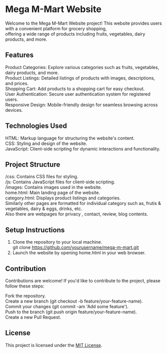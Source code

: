 # Mega M-Mart Website  

Welcome to the Mega M-Mart Website project! This website provides users with a convenient platform for grocery shopping,  
offering a wide range of products including fruits, vegetables, dairy products, and more.

## Features

Product Categories: Explore various categories such as fruits, vegetables, dairy products, and more.  
Product Listings: Detailed listings of products with images, descriptions, and prices.  
Shopping Cart: Add products to a shopping cart for easy checkout.  
User Authentication: Secure user authentication system for registered users.  
Responsive Design: Mobile-friendly design for seamless browsing across devices.  

## Technologies Used  

HTML: Markup language for structuring the website's content.  
CSS: Styling and design of the website.  
JavaScript: Client-side scripting for dynamic interactions and functionality.  

## Project Structure  

/css: Contains CSS files for styling.  
/js: Contains JavaScript files for client-side scripting.  
/images: Contains images used in the website.  
home.html: Main landing page of the website.  
category.html: Displays product listings and categories.  
Similarly other pages are formatted for individual category such as, frutis & vegetables, dairy & eggs, drinks, etc.  
Also there are webpages for privacy , contact, review, blog contents.  


## Setup Instructions

1. Clone the repository to your local machine.  
    git clone https://github.com/yourusername/mega-m-mart.git
2. Launch the website by opening home.html in your web browser.
 
## Contribution

Contributions are welcome! If you'd like to contribute to the project, please follow these steps:  

Fork the repository.  
Create a new branch (git checkout -b feature/your-feature-name).  
Commit your changes (git commit -am 'Add some feature').  
Push to the branch (git push origin feature/your-feature-name).  
Create a new Pull Request.  

## License


This project is licensed under the [MIT License](LICENSE).
